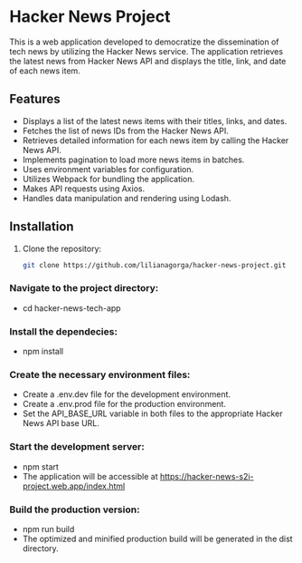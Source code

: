 # Hacker News Project

This is a web application developed to democratize the dissemination of tech news by utilizing the Hacker News service. The application retrieves the latest news from Hacker News API and displays the title, link, and date of each news item.

## Features

- Displays a list of the latest news items with their titles, links, and dates.
- Fetches the list of news IDs from the Hacker News API.
- Retrieves detailed information for each news item by calling the Hacker News API.
- Implements pagination to load more news items in batches.
- Uses environment variables for configuration.
- Utilizes Webpack for bundling the application.
- Makes API requests using Axios.
- Handles data manipulation and rendering using Lodash.

## Installation

1. Clone the repository:

    ```bash
    git clone https://github.com/lilianagorga/hacker-news-project.git

### Navigate to the project directory: 
* cd hacker-news-tech-app

### Install the dependecies: 
* npm install

### Create the necessary environment files: 
* Create a .env.dev file for the development environment.
* Create a .env.prod file for the production environment.
* Set the API_BASE_URL variable in both files to the appropriate Hacker News API base URL.

### Start the development server:
* npm start
* The application will be accessible at https://hacker-news-s2i-project.web.app/index.html

### Build the production version:
* npm run build
* The optimized and minified production build will be generated in the dist directory.

